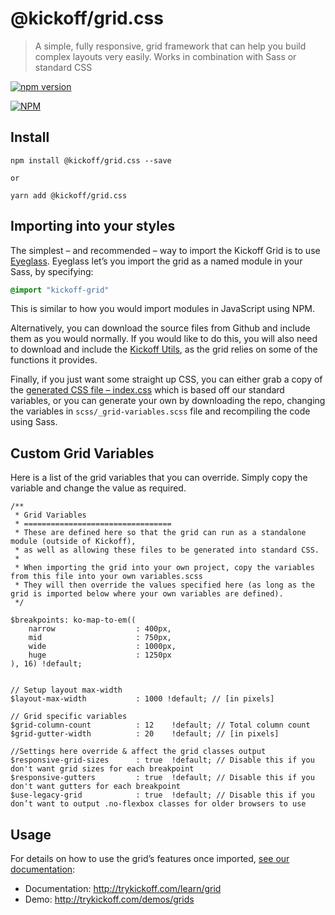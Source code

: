 # @kickoff/grid.css
> A simple, fully responsive, grid framework that can help you build complex layouts very easily.
> Works in combination with Sass or standard CSS


[![npm version](https://badge.fury.io/js/@kickoff/grid.css.svg)](https://badge.fury.io/js/@kickoff/grid.css)

[![NPM](https://nodei.co/npm/@kickoff/grid.css.png)](https://nodei.co/npm/@kickoff/grid.css/)

## Install

```
npm install @kickoff/grid.css --save

or

yarn add @kickoff/grid.css
```

## Importing into your styles

The simplest – and recommended – way to import the Kickoff Grid is to use [Eyeglass](https://github.com/sass-eyeglass/eyeglass).  Eyeglass let’s you import the grid as a named module in your Sass, by specifying:

```scss
@import "kickoff-grid"
```

This is similar to how you would import modules in JavaScript using NPM.

Alternatively, you can download the source files from Github and include them as you would normally.  If you would like to do this, you will also need to download and include the [Kickoff Utils](https://github.com/TryKickoff/kickoff-utils.scss), as the grid relies on some of the functions it provides.

Finally, if you just want some straight up CSS, you can either grab a copy of the [generated CSS file – index.css](https://github.com/TryKickoff/@kickoff/grid.css/blob/master/index.css) which is based off our standard variables, or you can generate your own by downloading the repo, changing the variables in `scss/_grid-variables.scss` file and recompiling the code using Sass.

## Custom Grid Variables

Here is a list of the grid variables that you can override.  Simply copy the variable and change the value as required.

```
/**
 * Grid Variables
 * =================================
 * These are defined here so that the grid can run as a standalone module (outside of Kickoff),
 * as well as allowing these files to be generated into standard CSS.
 *
 * When importing the grid into your own project, copy the variables from this file into your own variables.scss
 * They will then override the values specified here (as long as the grid is imported below where your own variables are defined).
 */

$breakpoints: ko-map-to-em((
    narrow                  : 400px,
    mid                     : 750px,
    wide                    : 1000px,
    huge                    : 1250px
), 16) !default;


// Setup layout max-width
$layout-max-width           : 1000 !default; // [in pixels]

// Grid specific variables
$grid-column-count          : 12    !default; // Total column count
$grid-gutter-width          : 20    !default; // [in pixels]

//Settings here override & affect the grid classes output
$responsive-grid-sizes      : true  !default; // Disable this if you don't want grid sizes for each breakpoint
$responsive-gutters         : true  !default; // Disable this if you don't want gutters for each breakpoint
$use-legacy-grid            : true  !default; // Disable this if you don’t want to output .no-flexbox classes for older browsers to use
```


## Usage

For details on how to use the grid’s features once imported, [see our documentation](http://trykickoff.com/learn/grid):

* Documentation:  http://trykickoff.com/learn/grid
* Demo: http://trykickoff.com/demos/grids

